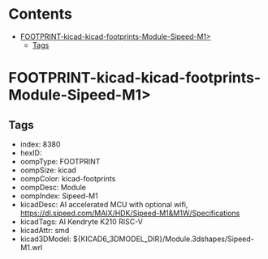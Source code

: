 



Contents
========

* [FOOTPRINT-kicad-kicad-footprints-Module-Sipeed-M1>](#footprint-kicad-kicad-footprints-module-sipeed-m1)
	* [Tags](#tags)

# FOOTPRINT-kicad-kicad-footprints-Module-Sipeed-M1>

## Tags

- index: 8380
- hexID: 
- oompType: FOOTPRINT
- oompSize: kicad
- oompColor: kicad-footprints
- oompDesc: Module
- oompIndex: Sipeed-M1
- kicadDesc: AI accelerated MCU with optional wifi, https://dl.sipeed.com/MAIX/HDK/Sipeed-M1&M1W/Specifications
- kicadTags: AI Kendryte K210 RISC-V
- kicadAttr: smd
- kicad3DModel: ${KICAD6_3DMODEL_DIR}/Module.3dshapes/Sipeed-M1.wrl
